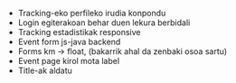 - Tracking-eko perfileko irudia konpondu
- Login egiterakoan behar duen lekura berbidali
- Tracking estadistikak responsive
- Event form js-java backend
- Forms km -> float, (bakarrik ahal da zenbaki osoa sartu)
- Event page kirol mota label
- Title-ak aldatu